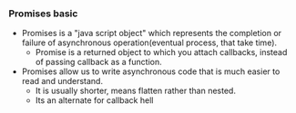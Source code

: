### Promises basic
- Promises is a "java script object" which represents the completion or failure of asynchronous operation(eventual process, that take time).
    - Promise is a returned object to which you attach callbacks, instead of passing callback as a function.
- Promises allow us to write asynchronous code that is much easier to read and understand. 
    - It is usually shorter, means flatten rather than nested.
    - Its an alternate for callback hell 